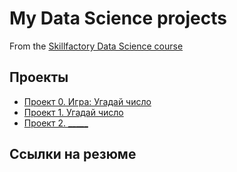 # My Data Science projects
From the [Skillfactory Data Science course](https://skillfactory.ru/data-scientist)

## Проекты

* [Проект 0. Игра: Угадай число](https://github.com/Lev-Tegai/sf_data_science/tree/main/project_0)
* [Проект 1. Угадай число](https://github.com/Lev-Tegai/sf_data_science/tree/main/project_1)
* [Проект 2. _____](___)

## Ссылки на резюме